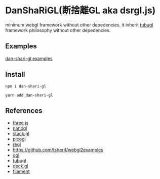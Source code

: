 # DanShaRiGL(断捨離GL aka dsrgl.js)

minimum webgl framework without other depedencies. it inherit [tubugl](https://github.com/kenjiSpecial/tubugl) framework philosophy without other depedencies.

## Examples

[dan-shari-gl examples](https://kenjispecial.github.io/dan-shari-gl/)

## Install

`npm i dan-shari-gl`

`yarn add dan-shari-gl`

## References

- [three.js](https://github.com/mrdoob/three.js/)
- [nanogl](https://github.com/plepers/nanogl/)
- [stack.gl](http://stack.gl/)
- [picogl](https://tsherif.github.io/picogl.js/)
- [regl](https://github.com/regl-project/regl)
- https://github.com/tsherif/webgl2examples
- [ogl](https://github.com/oframe/ogl)
- [tubugl](https://github.com/kenjiSpecial/tubugl)
- [deck.gl](https://deck.gl/#/)
- [filament](https://github.com/google/filament)
